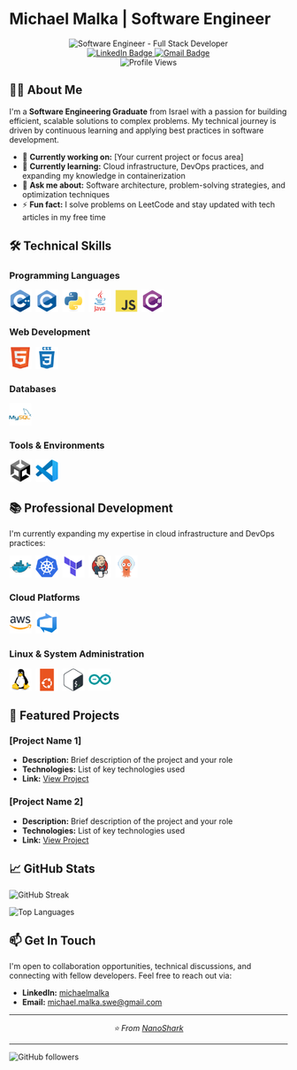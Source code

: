 # Michael Malka | Software Engineer

<div align="center">
  <img src="https://img.shields.io/badge/Software_Engineer-Full_Stack_Developer-blue?style=for-the-badge" alt="Software Engineer - Full Stack Developer"/>
  <br>
  <a href="https://www.linkedin.com/in/michaelmalka/">
    <img src="https://img.shields.io/badge/LinkedIn-blue?style=for-the-badge&logo=linkedin&logoColor=white" alt="LinkedIn Badge"/>
  </a>
  <a href="mailto:michael.malka.swe@gmail.com">
    <img src="https://img.shields.io/badge/-Gmail-red?style=for-the-badge&logo=Gmail&logoColor=white" alt="Gmail Badge"/>
  </a>
  <br>
  <img src="https://komarev.com/ghpvc/?username=NanoShark&style=flat-square&color=blue" alt="Profile Views"/>
</div>

## 👨‍💻 About Me

I'm a **Software Engineering Graduate** from Israel with a passion for building efficient, scalable solutions to complex problems. My technical journey is driven by continuous learning and applying best practices in software development.

- 🔭 **Currently working on:** [Your current project or focus area]
- 🌱 **Currently learning:** Cloud infrastructure, DevOps practices, and expanding my knowledge in containerization
- 💬 **Ask me about:** Software architecture, problem-solving strategies, and optimization techniques
- ⚡ **Fun fact:** I solve problems on LeetCode and stay updated with tech articles in my free time

## 🛠️ Technical Skills

### Programming Languages
<div>
  <img src="https://github.com/devicons/devicon/blob/master/icons/cplusplus/cplusplus-original.svg" title="C++" alt="C++" width="40" height="40"/>&nbsp; 
  <img src="https://github.com/devicons/devicon/blob/master/icons/c/c-original.svg" title="C" alt="C" width="40" height="40"/>&nbsp; 
  <img src="https://github.com/devicons/devicon/blob/master/icons/python/python-original.svg" title="Python" alt="Python" width="40" height="40"/>&nbsp;
  <img src="https://github.com/devicons/devicon/blob/master/icons/java/java-original-wordmark.svg" title="Java" alt="Java" width="40" height="40"/>&nbsp;
  <img src="https://github.com/devicons/devicon/blob/master/icons/javascript/javascript-original.svg" title="JavaScript" alt="JavaScript" width="40" height="40"/>&nbsp;
  <img src="https://github.com/devicons/devicon/blob/master/icons/csharp/csharp-original.svg" title="C#" alt="C#" width="40" height="40"/>&nbsp;
</div>

### Web Development
<div>
  <img src="https://github.com/devicons/devicon/blob/master/icons/html5/html5-original.svg" title="HTML5" alt="HTML" width="40" height="40"/>&nbsp;
  <img src="https://github.com/devicons/devicon/blob/master/icons/css3/css3-plain-wordmark.svg" title="CSS3" alt="CSS" width="40" height="40"/>&nbsp;
</div>

### Databases
<div>
  <img src="https://github.com/devicons/devicon/blob/master/icons/mysql/mysql-original-wordmark.svg" title="MySQL" alt="MySQL" width="40" height="40"/>&nbsp;
</div>

### Tools & Environments
<div>
  <img src="https://github.com/devicons/devicon/blob/master/icons/unity/unity-original.svg" title="Unity" alt="Unity" width="40" height="40"/>&nbsp;
  <img src="https://github.com/devicons/devicon/blob/master/icons/vscode/vscode-original.svg" title="VS Code" alt="VS Code" width="40" height="40"/>&nbsp;
</div>

## 📚 Professional Development

I'm currently expanding my expertise in cloud infrastructure and DevOps practices:

<div>
  <img src="https://github.com/devicons/devicon/blob/master/icons/docker/docker-original.svg" title="Docker" alt="Docker" width="40" height="40"/>&nbsp;
  <img src="https://github.com/devicons/devicon/blob/master/icons/kubernetes/kubernetes-original.svg" title="Kubernetes" alt="Kubernetes" width="40" height="40"/>&nbsp;
  <img src="https://github.com/devicons/devicon/blob/master/icons/terraform/terraform-original.svg" title="Terraform" alt="Terraform" width="40" height="40"/>&nbsp;
  <img src="https://github.com/devicons/devicon/blob/master/icons/jenkins/jenkins-original.svg" title="Jenkins" alt="Jenkins" width="40" height="40"/>&nbsp;
  <img src="https://github.com/devicons/devicon/blob/master/icons/argocd/argocd-original.svg" title="ArgoCD" alt="ArgoCD" width="40" height="40"/>&nbsp;
</div>

### Cloud Platforms
<div>
  <img src="https://github.com/devicons/devicon/blob/master/icons/amazonwebservices/amazonwebservices-original-wordmark.svg" title="AWS" alt="AWS" width="40" height="40"/>&nbsp;
  <img src="https://github.com/devicons/devicon/blob/master/icons/azuredevops/azuredevops-original.svg" title="Azure DevOps" alt="Azure DevOps" width="40" height="40"/>&nbsp;
</div>

### Linux & System Administration
<div>
  <img src="https://github.com/devicons/devicon/blob/master/icons/linux/linux-original.svg" title="Linux" alt="Linux" width="40" height="40"/>&nbsp;
  <img src="https://github.com/devicons/devicon/blob/master/icons/ubuntu/ubuntu-original.svg" title="Ubuntu" alt="Ubuntu" width="40" height="40"/>&nbsp;
  <img src="https://github.com/devicons/devicon/blob/master/icons/bash/bash-original.svg" title="Bash" alt="Bash" width="40" height="40"/>&nbsp;
  <img src="https://github.com/devicons/devicon/blob/master/icons/arduino/arduino-original.svg" title="Arduino" alt="Arduino" width="40" height="40"/>&nbsp;
</div>

## 🚀 Featured Projects

### [Project Name 1]
- **Description:** Brief description of the project and your role
- **Technologies:** List of key technologies used
- **Link:** [View Project](project-link)

### [Project Name 2]
- **Description:** Brief description of the project and your role
- **Technologies:** List of key technologies used
- **Link:** [View Project](project-link)

## 📈 GitHub Stats

![GitHub Streak](https://streak-stats.demolab.com?user=NanoShark&theme=dark&background=000000)

![Top Languages](https://github-readme-stats.vercel.app/api/top-langs/?username=NanoShark&layout=compact&theme=vision-friendly-dark&hide_border=true)


## 📫 Get In Touch

I'm open to collaboration opportunities, technical discussions, and connecting with fellow developers. Feel free to reach out via:

- **LinkedIn:** [michaelmalka](https://www.linkedin.com/in/michaelmalka/)
- **Email:** [michael.malka.swe@gmail.com](mailto:michael.malka.swe@gmail.com)

---

<div align="center">
  <i>⭐️ From <a href="https://github.com/NanoShark">NanoShark</a></i>
</div>

---
![GitHub followers](https://img.shields.io/github/followers/NanoShark?style=social)
